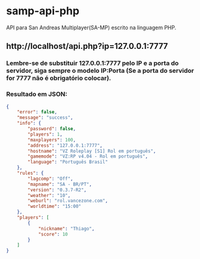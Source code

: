 # samp-api-php
API para San Andreas Multiplayer(SA-MP) escrito na linguagem PHP.

## http://localhost/api.php?ip=127.0.0.1:7777
### Lembre-se de substituir 127.0.0.1:7777 pelo IP e a porta do servidor, siga sempre o modelo IP:Porta (Se a porta do servidor for 7777 não é obrigatório colocar).
### Resultado em JSON:
```json
{
    "error": false,
    "message": "success",
    "info": {
        "password": false,
        "players": 1,
        "maxplayers": 100,
        "address": "127.0.0.1:7777",
        "hostname": "VZ Roleplay [S1] Rol em português",
        "gamemode": "VZ:RP v4.04 - Rol em português",
        "language": "Português Brasil"
    },
    "rules": {
        "lagcomp": "Off",
        "mapname": "SA - BR/PT",
        "version": "0.3.7-R2",
        "weather": "10",
        "weburl": "rol.vancezone.com",
        "worldtime": "15:00"
    },
    "players": [
        {
            "nickname": "Thiago",
            "score": 10
        }
    ]
}
```
